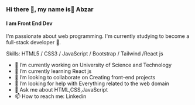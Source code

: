 ### Hi there 👋, my name is ِAbzar
#### I am Front End Dev

 I'm passionate about web programming. I'm currently studying to become a full-stack developer 🚀.

Skills: HTML5 / CSS3 / JavaScript / Bootstrap / Tailwind /React js 

- 🔭 I’m currently working on University of Science and Technology 
- 🌱 I’m currently learning React js 
- 👯 I’m looking to collaborate on Creating front-end projects 
- 🤔 I’m looking for help with Everything related to the web domain 
- 💬 Ask me about HTML,CSS,JavaScript  
- 📫 How to reach me: Linkedin  
  

